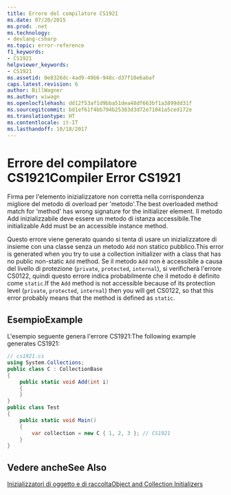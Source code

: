 ```yaml
---
title: Errore del compilatore CS1921
ms.date: 07/20/2015
ms.prod: .net
ms.technology:
- devlang-csharp
ms.topic: error-reference
f1_keywords:
- CS1921
helpviewer_keywords:
- CS1921
ms.assetid: 0e8326dc-4ad9-49b6-948c-d37f10e6abaf
caps.latest.revision: 6
author: BillWagner
ms.author: wiwagn
ms.openlocfilehash: dd12f53af1d9bba51dea48df663bf1a3899dd31f
ms.sourcegitcommit: bd1ef61f4bb794b25383d3d72e71041a5ced172e
ms.translationtype: HT
ms.contentlocale: it-IT
ms.lasthandoff: 10/18/2017
---
```

# <a name="compiler-error-cs1921"></a><span data-ttu-id="1d19c-102">Errore del compilatore CS1921</span><span class="sxs-lookup"><span data-stu-id="1d19c-102">Compiler Error CS1921</span></span>
<span data-ttu-id="1d19c-103">Firma per l'elemento inizializzatore non corretta nella corrispondenza migliore del metodo di overload per 'metodo'.</span><span class="sxs-lookup"><span data-stu-id="1d19c-103">The best overloaded method match for 'method' has wrong signature for the initializer element.</span></span> <span data-ttu-id="1d19c-104">Il metodo Add inizializzabile deve essere un metodo di istanza accessibile.</span><span class="sxs-lookup"><span data-stu-id="1d19c-104">The initializable Add must be an accessible instance method.</span></span>  
  
 <span data-ttu-id="1d19c-105">Questo errore viene generato quando si tenta di usare un inizializzatore di insieme con una classe senza un metodo `Add` non statico pubblico.</span><span class="sxs-lookup"><span data-stu-id="1d19c-105">This error is generated when you try to use a collection initializer with a class that has no public non-static `Add` method.</span></span> <span data-ttu-id="1d19c-106">Se il metodo `Add` non è accessibile a causa del livello di protezione (`private`, `protected`, `internal`), si verificherà l'errore CS0122, quindi questo errore indica probabilmente che il metodo è definito come `static`.</span><span class="sxs-lookup"><span data-stu-id="1d19c-106">If the `Add` method is not accessible because of its protection level (`private`, `protected`, `internal`) then you will get CS0122, so that this error probably means that the method is defined as `static`.</span></span>  
  
## <a name="example"></a><span data-ttu-id="1d19c-107">Esempio</span><span class="sxs-lookup"><span data-stu-id="1d19c-107">Example</span></span>  
 <span data-ttu-id="1d19c-108">L'esempio seguente genera l'errore CS1921:</span><span class="sxs-lookup"><span data-stu-id="1d19c-108">The following example generates CS1921:</span></span>  
  
```csharp  
// cs1921.cs  
using System.Collections;  
public class C : CollectionBase  
{  
    public static void Add(int i)  
    {  
    }  
}  
public class Test  
{  
    public static void Main()  
    {  
        var collection = new C { 1, 2, 3 }; // CS1921  
    }  
}  
```  
  
## <a name="see-also"></a><span data-ttu-id="1d19c-109">Vedere anche</span><span class="sxs-lookup"><span data-stu-id="1d19c-109">See Also</span></span>  
 [<span data-ttu-id="1d19c-110">Inizializzatori di oggetto e di raccolta</span><span class="sxs-lookup"><span data-stu-id="1d19c-110">Object and Collection Initializers</span></span>](../../../csharp/programming-guide/classes-and-structs/object-and-collection-initializers.md)
